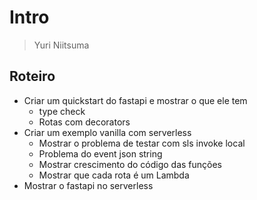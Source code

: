 # Intro

> Yuri Niitsuma

## Roteiro

- Criar um quickstart do fastapi e mostrar o que ele tem
  - type check
  - Rotas com decorators
- Criar um exemplo vanilla com serverless
  - Mostrar o problema de testar com sls invoke local
  - Problema do event json string
  - Mostrar crescimento do código das funções
  - Mostrar que cada rota é um Lambda
- Mostrar o fastapi no serverless